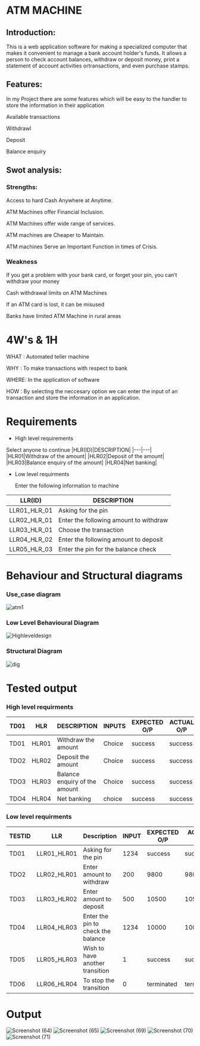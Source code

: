# ATM MACHINE
## Introduction:
This is a web application software for making a specialized computer that makes it convenient to manage a bank account holder's funds. It allows a person to check account balances, withdraw or deposit money, print a statement of account activities ortransactions, and even purchase stamps.

## Features:
In my Project there are some features which will be easy to the handler to store the information in their application

Available transactions

Withdrawl

Deposit

Balance enquiry

## Swot analysis:

### Strengths:

Access to hard Cash Anywhere at Anytime.

ATM Machines offer Financial Inclusion.

ATM Machines offer wide range of services.

ATM machines are Cheaper to Maintain.

ATM machines Serve an Important Function in times of Crisis.

### Weakness

If you get a problem with your bank card, or forget your pin, you can’t withdraw your money

Cash withdrawal limits on ATM Machines

If an ATM card is lost, it can be misused

Banks have limited ATM Machine in rural areas

# 4W's & 1H
WHAT : Automated teller machine

WHY : To make transactions with respect to bank

WHERE: In the application of software

HOW : By selecting the neccesary option we can enter the input of an transaction and store the information in an application.

# Requirements
 * High level requirements
 
  Select anyone to continue
 |HLR(ID)|DESCRIPTION|
 |---|---|
 |HLR01|Withdraw of the amount|
 |HLR02|Deposit of the amount|
 |HLR03|Balance enquiry of the amount|
 |HLR04|Net banking|

     
 * Low level requirments
 
   Enter the following information to machine
   
  |LLR(ID)|DESCRIPTION|
  |---|---|
  |LLR01_HLR_01|Asking for the pin|
  |LLR02_HLR_01|Enter the following amount to withdraw|
  |LLR03_HLR_01|Choose the transaction|
  |LLR04_HLR_02|Enter the following amount to deposit|
  |LLR05_HLR_03|Enter the pin for the balance check|
  
  # Behaviour and Structural diagrams
  ### Use_case diagram
![atm1](https://user-images.githubusercontent.com/62649824/153695859-fd36d6f3-0abd-4ba4-8155-a412ee1d8b55.png)

### Low Level Behavioural Diagram
![Highleveldesign](https://user-images.githubusercontent.com/62649824/153637880-d856bede-41f0-43b6-8a6f-28ad29d33bec.jpg)

### Structural Diagram
![dig](https://user-images.githubusercontent.com/62649824/153696092-64c06797-4343-4660-ba5d-0f79641b4bc3.jpg)

# Tested output
### High level requirments
 |TD01|HLR|DESCRIPTION|INPUTS|EXPECTED O/P|ACTUAL O/P|
 |---|---|---|---|---|---|
 |TD01|HLR01|Withdraw the amount|Choice|success|success|
 |TDO2|HLR02|Deposit the amount|Choice|success|success|
 |TDO3|HLR03|Balance enquiry of the amount|Choice|success|success|
 |TDO4|HLR04|Net banking |choice|success|success
 
 ### Low level requirments
 |TESTID|LLR|Description|INPUT|EXPECTED O/P|ACTUAL O/P|
 |---|---|---|---|---|---|
 |TD01|LLR01_HLR01|Asking for the pin|1234|success|success|
 |TDO2|LLR02_HLR01|Enter amount to withdraw|200|9800|9800|
 |TD03|LLR03_HLR02|Enter amount to deposit|500|10500|10500|
 |TD04|LLR04_HLR03|Enter the pin to check the balance|1234|10000|10000|
 |TD05|LLR05_HLR03|Wish to have another transition|1|success|success|
 |TD06|LLR06_HLR04|To stop the transition|0|terminated|terminated|
 
 # Output
 
 ![Screenshot (64)](https://user-images.githubusercontent.com/62649824/153708404-01bed5ca-fec9-4bc9-b079-faf4811e8916.png)
![Screenshot (65)](https://user-images.githubusercontent.com/62649824/153708411-774c9a19-9497-4c8a-bbc5-040b8b96056a.png)
![Screenshot (69)](https://user-images.githubusercontent.com/62649824/153708429-720382f5-887c-4546-9d49-9704b6ff62e6.png)
![Screenshot (70)](https://user-images.githubusercontent.com/62649824/153708433-c62a85e4-ba27-41f3-bf74-f39c61270872.png)
![Screenshot (71)](https://user-images.githubusercontent.com/62649824/153708436-2380cfe3-9114-42a4-aae8-06b29a5b8990.png)
 


